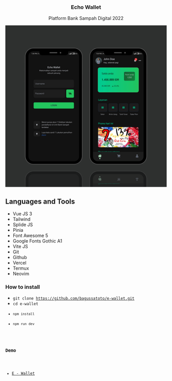 <h3 align="center">Echo Wallet</h3>
<p align="center">Platform Bank Sampah Digital 2022</p>
<img src="./src/assets/banner.png" />

## Languages and Tools
- Vue JS 3
- Tailwind
- Splide JS
- Pinia
- Font Awesome 5
- Google Fonts Gothic A1
- Vite JS
- Git 
- Github
- Vercel
- Termux
- Neovim

### How to install
- <code>git clone https://github.com/bagussatoto/e-wallet.git </code>
- <code>cd e-wallet
- <code>npm install</code>
- <code>npm run dev</code>

### Demo 
- [E - Wallet](https://e-wallet-rouge.vercel.app/)



